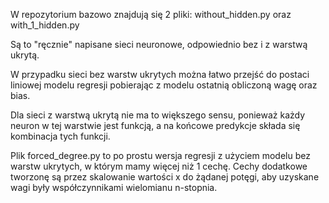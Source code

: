 W repozytorium bazowo znajdują się 2 pliki: without_hidden.py oraz with_1_hidden.py  
	
Są to "ręcznie" napisane sieci neuronowe, odpowiednio bez i z warstwą ukrytą.

W przypadku sieci bez warstw ukrytych można łatwo przejść do postaci liniowej modelu regresji pobierając z modelu ostatnią obliczoną wagę oraz bias.

Dla sieci z warstwą ukrytą nie ma to większego sensu, ponieważ każdy neuron w tej warstwie jest funkcją, a na końcowe predykcje składa się kombinacja tych funkcji.

Plik forced_degree.py to po prostu wersja regresji z użyciem modelu bez warstw ukrytych, w którym mamy więcej niż 1 cechę. Cechy dodatkowe tworzonę są przez skalowanie wartości x do żądanej potęgi, aby uzyskane wagi były współczynnikami wielomianu n-stopnia.
